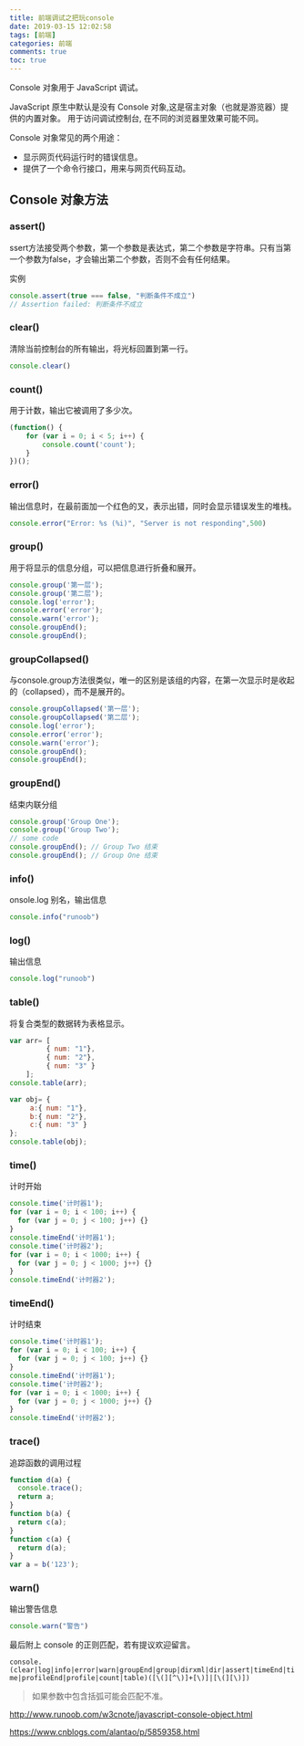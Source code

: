 ```yaml
---
title: 前端调试之把玩console
date: 2019-03-15 12:02:58
tags: [前端]
categories: 前端
comments: true
toc: true
---
```


Console 对象用于 JavaScript 调试。

JavaScript 原生中默认是没有 Console 对象,这是宿主对象（也就是游览器）提供的内置对象。 用于访问调试控制台, 在不同的浏览器里效果可能不同。

Console 对象常见的两个用途：

- 显示网页代码运行时的错误信息。
- 提供了一个命令行接口，用来与网页代码互动。

<!--more-->

## Console 对象方法

### assert()   
 ssert方法接受两个参数，第一个参数是表达式，第二个参数是字符串。只有当第一个参数为false，才会输出第二个参数，否则不会有任何结果。 

实例
``` js
console.assert(true === false, "判断条件不成立")
// Assertion failed: 判断条件不成立
```

###  clear()      
清除当前控制台的所有输出，将光标回置到第一行。   

``` js
console.clear()
```
### count()     
用于计数，输出它被调用了多少次。   
```js 
(function() { 
    for (var i = 0; i < 5; i++) {  
    	console.count('count'); 
    }
})();
```
### error()      

 输出信息时，在最前面加一个红色的叉，表示出错，同时会显示错误发生的堆栈。

``` js
console.error("Error: %s (%i)", "Server is not responding",500)
```
### group()        
用于将显示的信息分组，可以把信息进行折叠和展开。      
``` js
console.group('第一层');
console.group('第二层');
console.log('error');
console.error('error');
console.warn('error');
console.groupEnd();
console.groupEnd();
```
### groupCollapsed() 
与console.group方法很类似，唯一的区别是该组的内容，在第一次显示时是收起的（collapsed），而不是展开的。 
``` js
console.groupCollapsed('第一层'); 
console.groupCollapsed('第二层');
console.log('error');
console.error('error');
console.warn('error');
console.groupEnd();
console.groupEnd();
```
### groupEnd()     
结束内联分组   
``` js
console.group('Group One');
console.group('Group Two');
// some code
console.groupEnd(); // Group Two 结束 
console.groupEnd(); // Group One 结束
```
### info()   
onsole.log 别名，输出信息      
``` js
console.info("runoob")
```
### log()       
输出信息             
``` js
console.log("runoob")
```
### table() 
将复合类型的数据转为表格显示。                      
``` js 
var arr= [ 
         { num: "1"},
         { num: "2"}, 
         { num: "3" }
    ];
console.table(arr);

var obj= {
     a:{ num: "1"},
     b:{ num: "2"},
     c:{ num: "3" }
};
console.table(obj);
```
### time()  
 计时开始      
``` js
console.time('计时器1');
for (var i = 0; i < 100; i++) {
  for (var j = 0; j < 100; j++) {}
}
console.timeEnd('计时器1');
console.time('计时器2');
for (var i = 0; i < 1000; i++) {
  for (var j = 0; j < 1000; j++) {}
}
console.timeEnd('计时器2');
```
### timeEnd()  
计时结束          
``` js
console.time('计时器1');
for (var i = 0; i < 100; i++) {
  for (var j = 0; j < 100; j++) {}
}
console.timeEnd('计时器1');
console.time('计时器2');
for (var i = 0; i < 1000; i++) {
  for (var j = 0; j < 1000; j++) {}
}
console.timeEnd('计时器2');
```

### trace()        
追踪函数的调用过程 
``` js
function d(a) { 
  console.trace();
  return a;
}
function b(a) { 
  return c(a);
}
function c(a) { 
  return d(a);
}
var a = b('123');
```

### warn()   
输出警告信息   
``` js
console.warn("警告")
```



最后附上 console 的正则匹配，若有提议欢迎留言。

`console.(clear|log|info|error|warn|groupEnd|group|dirxml|dir|assert|timeEnd|time|profileEnd|profile|count|table)([\(][^\)]+[\)]|[\(][\)]) `

> 如果参数中包含括弧可能会匹配不准。

http://www.runoob.com/w3cnote/javascript-console-object.html

https://www.cnblogs.com/alantao/p/5859358.html